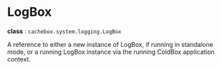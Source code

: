 # LogBox

**class** : `cachebox.system.logging.LogBox`

A reference to either a new instance of LogBox, if running in standalone mode, or a running LogBox instance via the running ColdBox application context.
